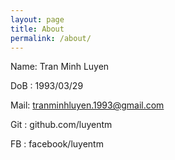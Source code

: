 ```yaml
---
layout: page
title: About
permalink: /about/
---
```


Name: Tran Minh Luyen

DoB : 1993/03/29

Mail: tranminhluyen.1993@gmail.com

Git : github.com/luyentm

FB  : facebook/luyentm
